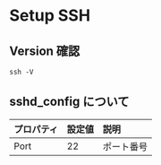 # Setup SSH

## Version 確認
```
ssh -V
```

## sshd_config について

|プロパティ|設定値|説明|
|:--|:--|:--|
|Port|22|ポート番号|
